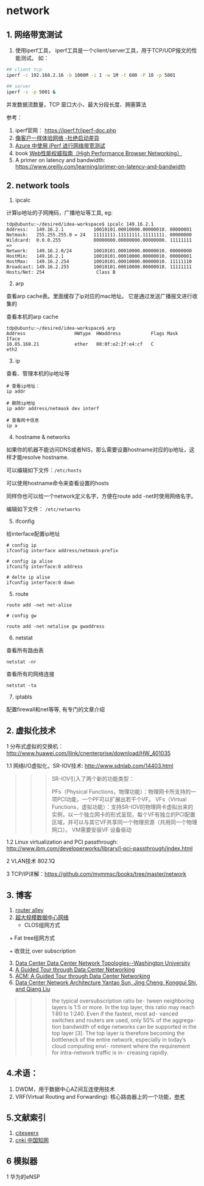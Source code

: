 # network

## 1. 网络带宽测试

1. 使用iperf工具， iperf工具是一个client/server工具，用于TCP/UDP报文的性能测试。
如：

```sh
## client tcp
iperf -c 192.168.2.16 -b 1000M -i 1 -w 1M -t 600 -P 10 -p 5001

## server
iperf -s -p 5001 &
```

并发数据流数量，TCP 窗口大小、最大分段长度、拥塞算法

参考：

1. iperf官网： https://iperf.fr/iperf-doc.php
2. [像客户一样体验网络 -杜绝启动差异](https://www.viavisolutions.com/en-us/literature/experience-network-your-customers-do-closing-turn-gap-white-paper-zh-hans.pdf)
3. [Azure 中使用 iPerf 进行网络带宽测试](https://docs.azure.cn/zh-cn/articles/azure-operations-guide/virtual-network/aog-virtual-network-iperf-bandwidth-test)
4. book [Web性能权威指南（High Performance Browser Networking）](http://www.powerxing.com/reading-high-performance-browser-networking-ch2/) 
5. A primer on latency and bandwidth: https://www.oreilly.com/learning/primer-on-latency-and-bandwidth

## 2. network tools

1. ipcalc

计算ip地址的子网掩码，广播地址等工具, eg:

```shell
tdp@ubuntu:~/desired/idea-workspace$ ipcalc 149.16.2.1
Address:   149.16.2.1           10010101.00010000.00000010. 00000001
Netmask:   255.255.255.0 = 24   11111111.11111111.11111111. 00000000
Wildcard:  0.0.0.255            00000000.00000000.00000000. 11111111
=>
Network:   149.16.2.0/24        10010101.00010000.00000010. 00000000
HostMin:   149.16.2.1           10010101.00010000.00000010. 00000001
HostMax:   149.16.2.254         10010101.00010000.00000010. 11111110
Broadcast: 149.16.2.255         10010101.00010000.00000010. 11111111
Hosts/Net: 254                   Class B
```

2. arp

查看arp cache表。里面缓存了ip对应的mac地址。 它是通过发送广播报文进行收集的

查看本机的arp cache

```shell
tdp@ubuntu:~/desired/idea-workspace$ arp
Address                  HWtype  HWaddress           Flags Mask            Iface
10.85.160.21             ether   00:0f:e2:2f:e4:cf   C                     eth2
```

3. ip

查看、管理本机的ip地址等

```shell
# 查看ip地址：
ip addr

# 删除ip地址
ip addr address/netmask dev interf

# 查看网卡信息
ip a
```

4. hostname & networks

如果你的机器不能访问DNS或者NIS，那么需要设置hostname对应的ip地址，这样才能resolve hostname.

可以编辑如下文件：`/etc/hosts`

可以使用hostname命令来查看设置的hosts

同样你也可以给一个network定义名字，方便在route add -net时使用网络名字。

编辑如下文件： `/etc/networks`


5. ifconfig

给interface配置ip地址

```shell
# config ip
ifconfig interface address/netmask-prefix

# config ip alise
ifconifg interface:0 address

# delte ip alise
ifconfig interface:0 down
```

5. route

```shell
route add -net net-alise

# config gw

route add -net netalise gw gwaddress
```

6. netstat

查看所有路由表
```shell
netstat -nr
```

查看所有的网络连接
```shell
netstat -ta
```

7. iptabls

配置firewall和net等等, 有专门的文章介绍

## 2. 虚拟化技术

1 分布式虚拟的交换机：http://www.huawei.com/ilink/cnenterprise/download/HW_401035

1.1 网络I/O虚拟化，SR-IOV技术: http://www.sdnlab.com/14403.html 
>>>SR-IOV引入了两个新的功能类型：
>>>
>>>PFs（Physical Functions，物理功能）：物理网卡所支持的一项PCI功能，一个PF可以扩展出若干个VF。
>>>VFs（Virtual Functions，虚拟功能）：支持SR-IOV的物理网卡虚拟出来的实例，以一个独立网卡的形式呈现，每个VF有独立的PCI配置区域，并可以与其它VF共享同一个物理资源（共用同一个物理网口）。 VM需要安装VF 设备驱动

1.2 Linux virtualization and PCI passthrough: http://www.ibm.com/developerworks/library/l-pci-passthrough/index.html 

2 VLAN技术 802.1Q

3 TCP/IP详解：https://github.com/mymmsc/books/tree/master/network

## 3. 博客

1. [router alley](http://www.routeralley.com/guides.html)
2. [超大规模数据中心网络](http://www.sdnlab.com/16392.html)
   + CLOS组网方式
   
   + Fat tree组网方式
   
   + 收敛比 over subscription
   
3. [Data Center Data Center Network Topologies--Washington University](https://www.cse.wustl.edu/~jain/cse570-13/ftp/m_03dct.pdf)
4. [A Guided Tour through Data Center Networking](https://www.cs.cornell.edu/courses/cs5413/2014fa/lectures/07-datacenter-tour.pdf)
5. [ACM: A Guided Tour through Data Center Networking](http://static.googleusercontent.com/media/research.google.com/en/us/pubs/archive/40404.pdf)
6. [Data Center Network Architecture Yantao Sun, Jing Cheng, Konggui Shi, and Qiang Liu](www.cnki.net)
>>>the typical oversubscription ratio be⁃
tween neighboring layers is 1:5 or more. In the top layer, this
ratio may reach 1:80 to 1:240. Even if the fastest, most ad⁃
vanced switches and routers are used, only 50% of the aggrega⁃
tion bandwidth of edge networks can be supported in the top
layer [3]. The top layer is therefore becoming the bottleneck of
the entire network, especially in today’s cloud computing envi⁃
ronment where the requirement for intra-network traffic is in⁃
creasing rapidly.

## 4.术语：

1. DWDM，用于数据中心AZ间互连使用技术
3. VRF(Virtual Routing and Forwarding): 核心路由器上的一个功能，[参考](https://www.plixer.com/blog/netflow/what-is-vrf-virtual-routing-and-forwarding/)

## 5.文献索引
1. [citeseerx](http://citeseerx.ist.psu.edu/index)
2. [cnki 中国知网](www.cnki.net)

## 6 模拟器

1 华为的eNSP
